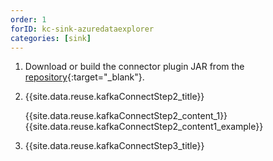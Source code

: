 ```yaml
---
order: 1
forID: kc-sink-azuredataexplorer
categories: [sink]
---
```


1. Download or build the connector plugin JAR from the [repository](https://github.com/Azure/kafka-sink-azure-kusto){:target="_blank"}.
2. {{site.data.reuse.kafkaConnectStep2_title}}

   {{site.data.reuse.kafkaConnectStep2_content_1}}
   {{site.data.reuse.kafkaConnectStep2_content1_example}}
3. {{site.data.reuse.kafkaConnectStep3_title}}

